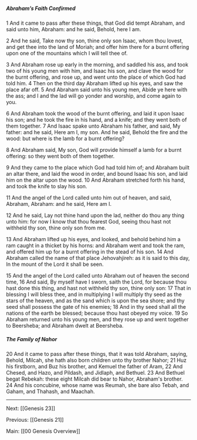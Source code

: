 ##### Abraham’s Faith Confirmed

1 And it came to pass after these things, that God did tempt Abraham, and said unto him, Abraham: and he said, Behold, here I am.

2 And he said, Take now thy son, thine only son Isaac, whom thou lovest, and get thee into the land of Moriah; and offer him there for a burnt offering upon one of the mountains which I will tell thee of.

3 And Abraham rose up early in the morning, and saddled his ass, and took two of his young men with him, and Isaac his son, and clave the wood for the burnt offering, and rose up, and went unto the place of which God had told him. 4 Then on the third day Abraham lifted up his eyes, and saw the place afar off. 5 And Abraham said unto his young men, Abide ye here with the ass; and I and the lad will go yonder and worship, and come again to you.

6 And Abraham took the wood of the burnt offering, and laid it upon Isaac his son; and he took the fire in his hand, and a knife; and they went both of them together. 7 And Isaac spake unto Abraham his father, and said, My father: and he said, Here am I, my son. And he said, Behold the fire and the wood: but where is the lamb for a burnt offering?

8 And Abraham said, My son, God will provide himself a lamb for a burnt offering: so they went both of them together.

9 And they came to the place which God had told him of; and Abraham built an altar there, and laid the wood in order, and bound Isaac his son, and laid him on the altar upon the wood. 10 And Abraham stretched forth his hand, and took the knife to slay his son.

11 And the angel of the Lord called unto him out of heaven, and said, Abraham, Abraham: and he said, Here am I.

12 And he said, Lay not thine hand upon the lad, neither do thou any thing unto him: for now I know that thou fearest God, seeing thou hast not withheld thy son, thine only son from me.

13 And Abraham lifted up his eyes, and looked, and behold behind him a ram caught in a thicket by his horns: and Abraham went and took the ram, and offered him up for a burnt offering in the stead of his son. 14 And Abraham called the name of that place Jehovahjireh: as it is said to this day, In the mount of the Lord it shall be seen.

15 And the angel of the Lord called unto Abraham out of heaven the second time, 16 And said, By myself have I sworn, saith the Lord, for because thou hast done this thing, and hast not withheld thy son, thine only son: 17 That in blessing I will bless thee, and in multiplying I will multiply thy seed as the stars of the heaven, and as the sand which is upon the sea shore; and thy seed shall possess the gate of his enemies; 18 And in thy seed shall all the nations of the earth be blessed; because thou hast obeyed my voice. 19 So Abraham returned unto his young men, and they rose up and went together to Beersheba; and Abraham dwelt at Beersheba.

##### The Family of Nahor

20 And it came to pass after these things, that it was told Abraham, saying, Behold, Milcah, she hath also born children unto thy brother Nahor; 21 Huz his firstborn, and Buz his brother, and Kemuel the father of Aram, 22 And Chesed, and Hazo, and Pildash, and Jidlaph, and Bethuel. 23 And Bethuel begat Rebekah: these eight Milcah did bear to Nahor, Abraham's brother. 24 And his concubine, whose name was Reumah, she bare also Tebah, and Gaham, and Thahash, and Maachah.

---
Next: [[Genesis 23]]

Previous: [[Genesis 21]]

Main: [[00 Genesis Overview]]